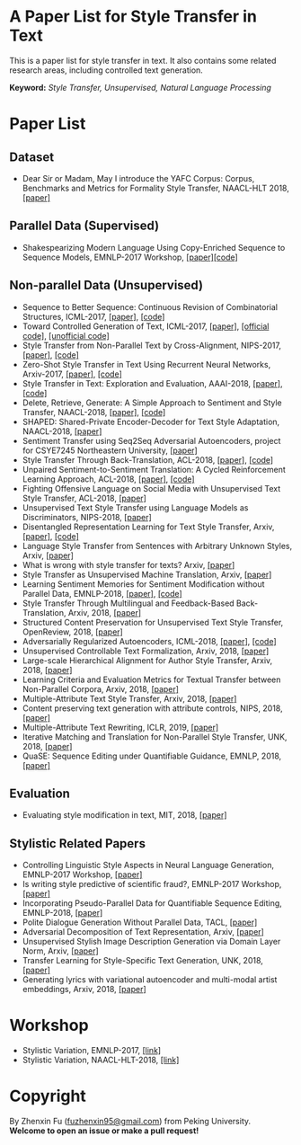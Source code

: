 # A Paper List for Style Transfer in Text
This is a paper list for style transfer in text. It also contains some related research areas, including controlled text generation.

**Keyword:** *Style Transfer, Unsupervised, Natural Language Processing*

# Paper List


## Dataset
- Dear Sir or Madam, May I introduce the YAFC Corpus: Corpus, Benchmarks and Metrics for Formality Style Transfer, NAACL-HLT 2018, [[paper]](https://arxiv.org/abs/1803.06535)

## Parallel Data (Supervised)
- Shakespearizing Modern Language Using Copy-Enriched Sequence to Sequence Models, EMNLP-2017 Workshop, [[paper]](https://arxiv.org/abs/1707.01161)[[code]](https://github.com/harsh19/Shakespearizing-Modern-English)

## Non-parallel Data (Unsupervised)
- Sequence to Better Sequence: Continuous Revision of Combinatorial Structures, ICML-2017, [[paper]](http://proceedings.mlr.press/v70/mueller17a.html), [[code]](https://bitbucket.org/jwmueller/sequence-to-better-sequence/)
- Toward Controlled Generation of Text, ICML-2017, [[paper]](https://arxiv.org/abs/1703.00955), [[official code]](https://github.com/asyml/texar/tree/master/examples/text_style_transfer), [[unofficial code]](https://github.com/GBLin5566/toward-controlled-generation-of-text-pytorch)
- Style Transfer from Non-Parallel Text by Cross-Alignment, NIPS-2017, [[paper]](https://papers.nips.cc/paper/7259-style-transfer-from-non-parallel-text-by-cross-alignment.pdf), [[code]](https://github.com/shentianxiao/language-style-transfer)
- Zero-Shot Style Transfer in Text Using Recurrent Neural Networks, Arxiv-2017, [[paper]](https://arxiv.org/abs/1711.04731), [[code]](https://github.com/keithecarlson/Zero-Shot-Style-Transfer)
- Style Transfer in Text: Exploration and Evaluation, AAAI-2018, [[paper]](https://arxiv.org/abs/1711.06861), [[code]](https://github.com/fuzhenxin/text_style_transfer)
- Delete, Retrieve, Generate: A Simple Approach to Sentiment and Style Transfer, NAACL-2018, [[paper]](https://arxiv.org/abs/1804.06437), [[code]](https://worksheets.codalab.org/worksheets/0xe3eb416773ed4883bb737662b31b4948/)
- SHAPED: Shared-Private Encoder-Decoder for Text Style Adaptation, NAACL-2018, [[paper]](https://arxiv.org/abs/1804.04093)
- Sentiment Transfer using Seq2Seq Adversarial Autoencoders, project for CSYE7245 Northeastern University, [[paper]](https://arxiv.org/abs/1804.04003)
- Style Transfer Through Back-Translation, ACL-2018, [[paper]](https://arxiv.org/abs/1804.09000), [[code]](https://github.com/shrimai/Style-Transfer-Through-Back-Translation)
- Unpaired Sentiment-to-Sentiment Translation: A Cycled Reinforcement Learning Approach, ACL-2018, [[paper]](https://arxiv.org/abs/1805.05181), [[code]](https://github.com/lancopku/unpaired-sentiment-translation)
- Fighting Offensive Language on Social Media with Unsupervised Text Style Transfer, ACL-2018, [[paper]](https://arxiv.org/abs/1805.07685)
- Unsupervised Text Style Transfer using Language Models as Discriminators, NIPS-2018, [[paper]](https://arxiv.org/abs/1805.11749)
- Disentangled Representation Learning for Text Style Transfer, Arxiv, [[paper]](https://arxiv.org/abs/1808.04339), [[code]](https://github.com/vineetjohn/linguistic-style-transfer)
- Language Style Transfer from Sentences with Arbitrary Unknown Styles, Arxiv, [[paper]](https://arxiv.org/abs/1808.04071)
- What is wrong with style transfer for texts? Arxiv, [[paper]](https://arxiv.org/abs/1808.04365)
- Style Transfer as Unsupervised Machine Translation, Arxiv, [[paper]](https://arxiv.org/abs/1808.07894)
- Learning Sentiment Memories for Sentiment Modification without Parallel Data, EMNLP-2018, [[paper]](https://arxiv.org/abs/1808.07311), [[code]](https://github.com/lancopku/SMAE)
- Style Transfer Through Multilingual and Feedback-Based Back-Translation, Arxiv, 2018, [[paper]](https://arxiv.org/abs/1809.06284)
- Structured Content Preservation for Unsupervised Text Style Transfer, OpenReview, 2018, [[paper]](https://openreview.net/forum?id=S1lCbhAqKX)
- Adversarially Regularized Autoencoders, ICML-2018, [[paper]](https://arxiv.org/abs/1706.04223), [[code]](https://github.com/jakezhaojb/ARAE)
- Unsupervised Controllable Text Formalization, Arxiv, 2018, [[paper]](https://arxiv.org/abs/1809.04556)
- Large-scale Hierarchical Alignment for Author Style Transfer, Arxiv, 2018, [[paper]](https://arxiv.org/abs/1810.08237)
- Learning Criteria and Evaluation Metrics for Textual Transfer between Non-Parallel Corpora, Arxiv, 2018, [[paper]](https://arxiv.org/abs/1810.11878)
- Multiple-Attribute Text Style Transfer, Arxiv, 2018, [[paper]](https://arxiv.org/abs/1811.00552)
- Content preserving text generation with attribute controls, NIPS, 2018, [[paper]](https://arxiv.org/abs/1811.01135)
- Multiple-Attribute Text Rewriting, ICLR, 2019, [[paper]](https://openreview.net/forum?id=H1g2NhC5KQ)
- Iterative Matching and Translation for Non-Parallel Style Transfer, UNK, 2018, [[paper]](http://zhijing-jin.com/files/papers/Iterative.pdf)
- QuaSE: Sequence Editing under Quantifiable Guidance, EMNLP, 2018, [[paper]](http://aclweb.org/anthology/D18-1420)

## Evaluation
- Evaluating style modification in text, MIT, 2018, [[paper]](https://dspace.mit.edu/bitstream/handle/1721.1/119569/1076275047-MIT.pdf?sequence=1)

## Stylistic Related Papers
- Controlling Linguistic Style Aspects in Neural Language Generation, EMNLP-2017 Workshop, [[paper]](https://arxiv.org/abs/1707.02633)
- Is writing style predictive of scientific fraud?, EMNLP-2017 Workshop, [[paper]](http://www.aclweb.org/anthology/W17-4905)
- Incorporating Pseudo-Parallel Data for Quantifiable Sequence Editing, EMNLP-2018, [[paper]](https://arxiv.org/abs/1804.07007)
- Polite Dialogue Generation Without Parallel Data, TACL, [[paper]](https://arxiv.org/abs/1805.03162)
- Adversarial Decomposition of Text Representation, Arxiv, [[paper]](https://arxiv.org/abs/1808.09042)
- Unsupervised Stylish Image Description Generation via Domain Layer Norm, Arxiv, [[paper]](https://arxiv.org/abs/1809.06214)
- Transfer Learning for Style-Specific Text Generation, UNK, 2018, [[paper]](https://nips2018creativity.github.io/doc/Transfer%20Learning%20for%20Style-Specific%20Text%20Generation.pdf)
- Generating lyrics with variational autoencoder and multi-modal artist embeddings, Arxiv, 2018, [[paper]](https://arxiv.org/abs/1812.08318)

# Workshop
- Stylistic Variation, EMNLP-2017, [[link]](https://sites.google.com/site/workshoponstylisticvariation/)
- Stylistic Variation, NAACL-HLT-2018, [[link]](https://sites.google.com/view/2ndstylisticvariation/home)


# Copyright 
By Zhenxin Fu (fuzhenxin95@gmail.com) from Peking University.  
**Welcome to open an issue or make a pull request!**
